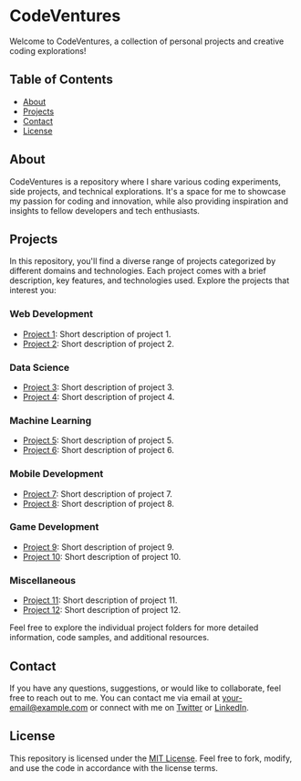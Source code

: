 # CodeVentures

Welcome to CodeVentures, a collection of personal projects and creative coding explorations!

## Table of Contents
- [About](#about)
- [Projects](#projects)
- [Contact](#contact)
- [License](#license)

## About
CodeVentures is a repository where I share various coding experiments, side projects, and technical explorations. It's a space for me to showcase my passion for coding and innovation, while also providing inspiration and insights to fellow developers and tech enthusiasts.

## Projects
In this repository, you'll find a diverse range of projects categorized by different domains and technologies. Each project comes with a brief description, key features, and technologies used. Explore the projects that interest you:

### Web Development
- [Project 1](web-development/project1/): Short description of project 1.
- [Project 2](web-development/project2/): Short description of project 2.

### Data Science
- [Project 3](data-science/project3/): Short description of project 3.
- [Project 4](data-science/project4/): Short description of project 4.

### Machine Learning
- [Project 5](machine-learning/project5/): Short description of project 5.
- [Project 6](machine-learning/project6/): Short description of project 6.

### Mobile Development
- [Project 7](mobile-development/project7/): Short description of project 7.
- [Project 8](mobile-development/project8/): Short description of project 8.

### Game Development
- [Project 9](game-development/project9/): Short description of project 9.
- [Project 10](game-development/project10/): Short description of project 10.

### Miscellaneous
- [Project 11](miscellaneous/project11/): Short description of project 11.
- [Project 12](miscellaneous/project12/): Short description of project 12.

Feel free to explore the individual project folders for more detailed information, code samples, and additional resources.

## Contact
If you have any questions, suggestions, or would like to collaborate, feel free to reach out to me. You can contact me via email at [your-email@example.com](mailto:your-email@example.com) or connect with me on [Twitter](https://twitter.com/your-username) or [LinkedIn](https://linkedin.com/in/your-profile).

## License
This repository is licensed under the [MIT License](LICENSE.txt). Feel free to fork, modify, and use the code in accordance with the license terms.

